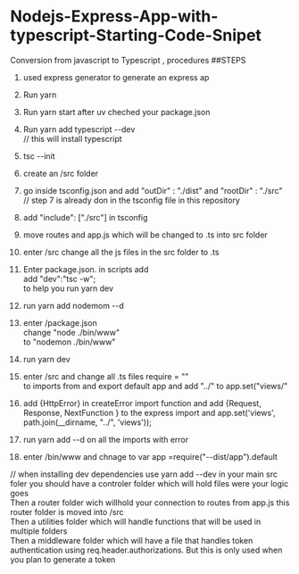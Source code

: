 # Nodejs-Express-App-with-typescript-Starting-Code-Snipet
Conversion from javascript to Typescript , procedures 
##STEPS 
1. used express generator to generate an express ap<br>
2. Run yarn<br>
3. Run yarn start after uv cheched your package.json<br>
4. Run yarn add typescript --dev<br>
// this will install typescript
5. tsc --init<br>
6. create an /src folder<br>
7. go inside tsconfig.json and add "outDir" : "./dist" and "rootDir" : "./src"<br>
// step 7 is already don in the tsconfig file in this repository 
8. add "include": ["./src"] in tsconfig <br>
9. move routes and app.js which will be changed to .ts into src folder<br>
10. enter /src change all the js files in the src folder to .ts<br>
11. Enter package.json. in scripts add <br>
        add  "dev":"tsc -w";<br>
        to help you run yarn dev<br>
12. run yarn add nodemom --d
13. enter /package.json<br>
          change "node ./bin/www"<br>
          to  "nodemon ./bin/www"<br>
14. run yarn dev<br>
15. enter /src and change all .ts files require = "" <br>
            to imports from and export default app and add "../" to app.set("views/"<br>
16. add {HttpError} in createError import function and add {Request, Response, NextFunction } to the express import and app.set('views', path.join(__dirname, "../", 'views'));<br>

17. run yarn add <package name> --d on all the imports with error<br>
18. enter /bin/www and chnage to var app =require("--dist/app").default <br>

// when installing dev dependencies use yarn add --dev <name of dependency>
in your main src foler you should have a controler folder which will hold files were your logic goes<br>
Then a router folder wich willhold your connection to routes from app.js this router folder is moved into /src<br>
Then a utilities folder which will handle functions that will be used in multiple folders <br>
Then a middleware folder which will have a file that handles token authentication using req.header.authorizations. But this is only
  used when you plan to generate a token
  
  
